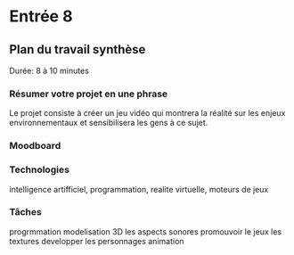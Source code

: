 # Entrée 8
## Plan du travail synthèse
Durée: 8 à 10 minutes

### Résumer votre projet en une phrase
Le projet consiste à créer un jeu vidéo qui montrera la réalité sur les enjeux environnementaux et sensibilisera les gens à ce sujet.

### Moodboard


### Technologies
intelligence artifficiel, programmation, realite virtuelle, moteurs de jeux

### Tâches
progrmmation
modelisation 3D
les aspects sonores
promouvoir le jeux
les textures
developper les personnages
animation



